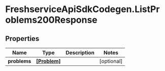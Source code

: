 # FreshserviceApiSdkCodegen.ListProblems200Response

## Properties

| Name         | Type                        | Description | Notes      |
| ------------ | --------------------------- | ----------- | ---------- |
| **problems** | [**[Problem]**](Problem.md) |             | [optional] |
